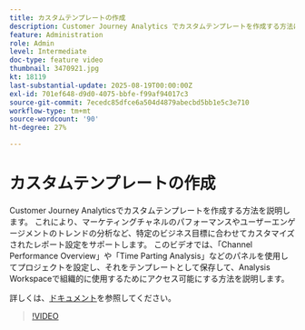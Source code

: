 ```yaml
---
title: カスタムテンプレートの作成
description: Customer Journey Analytics でカスタムテンプレートを作成する方法について説明します。
feature: Administration
role: Admin
level: Intermediate
doc-type: feature video
thumbnail: 3470921.jpg
kt: 18119
last-substantial-update: 2025-08-19T00:00:00Z
exl-id: 701ef648-d9d0-4075-bbfe-f99af94017c3
source-git-commit: 7ecedc85dfce6a504d4879abecbd5bb1e5c3e710
workflow-type: tm+mt
source-wordcount: '90'
ht-degree: 27%

---
```


# カスタムテンプレートの作成

Customer Journey Analyticsでカスタムテンプレートを作成する方法を説明します。 これにより、マーケティングチャネルのパフォーマンスやユーザーエンゲージメントのトレンドの分析など、特定のビジネス目標に合わせてカスタマイズされたレポート設定をサポートします。 このビデオでは、「Channel Performance Overview」や「Time Parting Analysis」などのパネルを使用してプロジェクトを設定し、それをテンプレートとして保存して、Analysis Workspaceで組織的に使用するためにアクセス可能にする方法を説明します。

詳しくは、[ドキュメント](https://experienceleague.adobe.com/ja/docs/analytics-platform/using/cja-workspace/templates/create-templates)を参照してください。

>[!VIDEO](https://video.tv.adobe.com/v/3470921/?learn=on)
